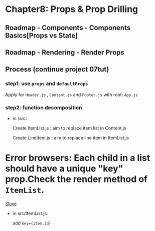 # Chapter8: Props & Prop Drilling

## Roadmap - Components - Components Basics[Props vs State]

## Roadmap - Rendering - Render Props

## Process (continue project 07tut)

### step1: use `props` and `defaultProps`

  Apply for `Header.js` , `Content.js` and `Footer.js` with root: `App.js`

### step2: function decomposition

- in /src:
  
  Create ItemList.js : aim to replace item list in Content.js

  Create LineItem.js : aim to replace line item in ItemList.js


# Error browsers: Each child in a list should have a unique "key" prop.Check the render method of `ItemList`. 

[Slove](https://react.dev/learn/rendering-lists#keeping-list-items-in-order-with-key)

- in src/ItemList.js: 

  add  <code>key={item.id}</code>






